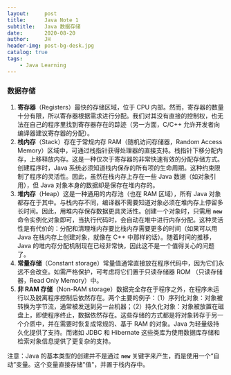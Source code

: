 ```yaml
---
layout:     post
title:      Java Note 1
subtitle:   Java 数据存储
date:       2020-08-20
author:     JH
header-img: post-bg-desk.jpg
catalog: true
tags:
    - Java Learning    
---
```


### 数据存储
1. **寄存器**（Registers）最快的存储区域，位于 CPU 内部。然而，寄存器的数量十分有限，所以寄存器根据需求进行分配。我们对其没有直接的控制权，也无法在自己的程序里找到寄存器存在的踪迹（另一方面，C/C++ 允许开发者向编译器建议寄存器的分配）。
2. **栈内存**（Stack）存在于常规内存 RAM（随机访问存储器，Random Access Memory）区域中，可通过栈指针获得处理器的直接支持。栈指针下移分配内存，上移释放内存。这是一种仅次于寄存器的非常快速有效的分配存储方式。创建程序时，Java 系统必须知道栈内保存的所有项的生命周期。这种约束限制了程序的灵活性。因此，虽然在栈内存上存在一些 Java 数据（如对象引用），但 Java 对象本身的数据却是保存在堆内存的。
3. **堆内存**（Heap）这是一种通用的内存池（也在 RAM 区域），所有 Java 对象都存在于其中。与栈内存不同，编译器不需要知道对象必须在堆内存上停留多长时间。因此，用堆内存保存数据更具灵活性。创建一个对象时，只需用 **`new`** 命令实例化对象即可，当执行代码时，会自动在堆中进行内存分配。这种灵活性是有代价的：分配和清理堆内存要比栈内存需要更多的时间（如果可以用 Java 在栈内存上创建对象，就像在 C++ 中那样的话）。随着时间的推移，Java 的堆内存分配机制现在已经非常快，因此这不是一个值得关心的问题了。
4. **常量存储**（Constant storage）常量值通常直接放在程序代码中，因为它们永远不会改变。如需严格保护，可考虑将它们置于只读存储器 ROM （只读存储器，Read Only Memory）中。
5. **非 RAM 存储**（Non-RAM storage）数据完全存在于程序之外，在程序未运行以及脱离程序控制后依然存在。两个主要的例子：（1）序列化对象：对象被转换为字节流，通常被发送到另一台机器；（2）持久化对象：对象被放置在磁盘上，即使程序终止，数据依然存在。这些存储的方式都是将对象转存于另一个介质中，并在需要时恢复成常规的、基于 RAM 的对象。Java 为轻量级持久化提供了支持。而诸如 JDBC 和 Hibernate 这些类库为使用数据库存储和检索对象信息提供了更复杂的支持。

注意：Java 的基本类型的创建并不是通过 **`new`** 关键字来产生，而是使用一个“自动”变量。这个变量直接存储"值"，并置于栈内存中。
